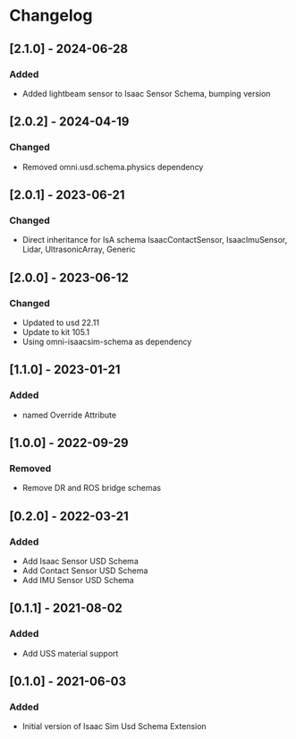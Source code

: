 # Changelog

## [2.1.0] - 2024-06-28
### Added
- Added lightbeam sensor to Isaac Sensor Schema, bumping version

## [2.0.2] - 2024-04-19
### Changed
- Removed omni.usd.schema.physics dependency

## [2.0.1] - 2023-06-21

### Changed
- Direct inheritance for IsA schema IsaacContactSensor, IsaacImuSensor, Lidar, UltrasonicArray, Generic

## [2.0.0] - 2023-06-12

### Changed
- Updated to usd 22.11
- Update to kit 105.1
- Using omni-isaacsim-schema as dependency

## [1.1.0] - 2023-01-21

### Added
- named Override Attribute

## [1.0.0] - 2022-09-29

### Removed
- Remove DR and ROS bridge schemas

## [0.2.0] - 2022-03-21

### Added
- Add Isaac Sensor USD Schema 
- Add Contact Sensor USD Schema
- Add IMU Sensor USD Schema

## [0.1.1] - 2021-08-02

### Added
- Add USS material support

## [0.1.0] - 2021-06-03

### Added
- Initial version of Isaac Sim Usd Schema Extension
